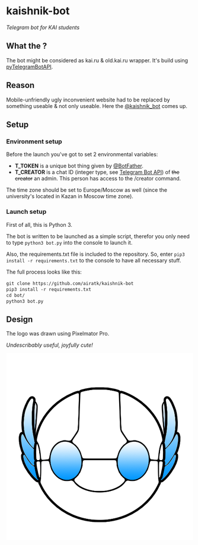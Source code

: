 # kaishnik-bot
_Telegram bot for KAI students_

## What the ?
The bot might be considered as kai.ru & old.kai.ru wrapper. It's build using [pyTelegramBotAPI][1].

## Reason
Mobile-unfriendly ugly inconvenient website had to be replaced by something useable & not only useable. Here the  [@kaishnik_bot][2] comes up.

## Setup

### Environment setup
Before the launch you've got to set 2 environmental variables:
* **T_TOKEN** is a unique bot thing given by [@BotFather][3].
* **T_CREATOR** is a chat ID (integer type, see [Telegram Bot API][4]) of ~~the creator~~ an admin. This person has access to the /creator command.

The time zone should be set to Europe/Moscow as well (since the university's located in Kazan in Moscow time zone).

### Launch setup
First of all, this is Python 3.

The bot is written to be launched as a simple script, therefor you only need to type `python3 bot.py` into the console to launch it.

Also, the requirements.txt file is included to the repository. So, enter `pip3 install -r requirements.txt` to the console to have all necessary stuff.

The full process looks like this:

    git clone https://github.com/airatk/kaishnik-bot
    pip3 install -r requirements.txt
    cd bot/
    python3 bot.py

## Design
The logo was drawn using Pixelmator Pro. 

_Undescribably useful, joyfully cute!_

![logo][5]

[1]: https://github.com/eternnoir/pyTelegramBotAPI "Repository of pyTelegramBotAPI"
[2]: https://telegram.me/kaishnik_bot "Open the bot in Telegram"
[3]: https://telegram.me/BotFather "Open BotFather in Telegram"
[4]: https://core.telegram.org/bots/api "Telegram Bot API official reference"
[5]: https://github.com/AiratK/kaishnik-bot/blob/master/design/logo.png "kaishnik-bot logo"
